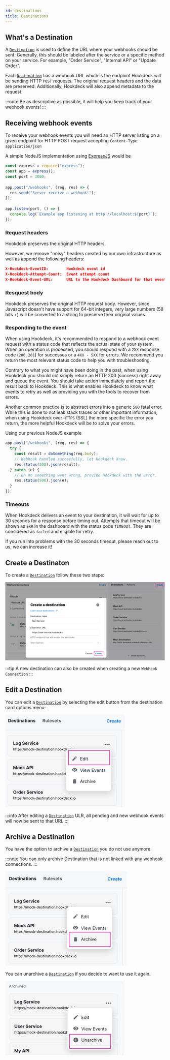```yaml
---
id: destinations
title: Destinations
---
```


## What's a Destination

A [`Destination`](destinations) is used to define the URL where your webhooks should be sent. Generally, this should be labeled after the service or a specific method on your service. For example, "Order Service", "Internal API" or "Update Order".

Each [`Destination`](destinations) has a webhook URL which is the endpoint Hookdeck will be sending HTTP `POST` requests. The original request headers and the data are preserved. Additionally, Hookdeck will also append metadata to the request.

:::note
Be as descriptive as possible, it will help you keep track of your webhook events!
:::

## Receiving webhook events

To receive your webhook events you will need an HTTP server listing on a given endpoint for HTTP POST request accepting `Content-Type`: `application/json`

A simple NodeJS implementation using [ExpressJS](https://expressjs.com/) would be

```javascript
const express = require("express");
const app = express();
const port = 3000;

app.post("/webhooks", (req, res) => {
  res.send("Server receive a webhook!");
});

app.listen(port, () => {
  console.log(`Example app listening at http://localhost:${port}`);
});
```

### Request headers

Hookdeck preserves the original HTTP headers.

However, we remove "noisy" headers created by our own infrastructure as well as append the following headers:

```json
X-Hookdeck-EventID:        Hookdeck event id
X-Hookdeck-Attempt-Count:  Event attempt count
X-Hookdeck-Event-URL:      URL to the Hookdeck Dashboard for that event
```

### Resquest body

Hookdeck preserves the original HTTP request body. However, since Javascript doesn't have support for 64-bit integers, very large numbers (58 bits +) will be converted to a string to preserve their original values.

### Responding to the event

When using Hookdeck, it's recommended to respond to a webhook event request with a status code that reflects the actual state of your system. When an operation is processed, you should respond with a `2XX` response code (`200`, `201`) for successes or a `4XX - 5XX` for errors.
We recommend you return the most relevant status code to help you with troubleshooting.

Contrary to what you might have been doing in the past, when using Hookdeck you should not simply return an HTTP 200 (success) right away and queue the event. You should take action immediately and report the result back to Hookdeck. This is what enables Hookdeck to know what events to retry as well as providing you with the tools to recover from errors.

Another common practice is to abstract errors into a generic `500` fatal error. While this is done to not leak stack traces or other important information, when using Hookdeck over `HTTPS` (SSL) the more specific the error you return, the more helpful Hookdeck will be to solve your errors.

Using our previous NodeJS example

```javascript
app.post("/webhooks", (req, res) => {
  try {
    const result = doSomething(req.body);
    // Webhook handled succesfully, let Hookdeck know.
    res.status(200).json(result);
  } catch (e) {
    // Oh no something went wrong, provide Hookdeck with the error.
    res.status(500).json(e);
  }
});
```

### Timeouts

When Hookdeck delivers an event to your destination, it will wait for up to 30 seconds for a response before timing out. Attempts that timeout will be shown as `ERR` in the dashboard with the status code `TIMEOUT`. They are considered as `failed` and eligible for retry.

If you run into problems with the 30 seconds timeout, please reach out to us, we can increase it!

## Create a Destinaton

To create a [`Destination`](destinations) follow these two steps:

![Create a destination](../static/img/connections/create-destination.png)

:::tip
A new destination can also be created when creating a new `Webhook Connection`
:::

## Edit a Destination

You can edit a [`Destination`](destinations) by selecting the edit button from the destination card options menu:

![Edit a destination](../static/img/connections/update-destination.png)

:::info
After editing a [`Destination`](destinations) ULR, all pending and new webhook events will now be sent to that URL
:::

## Archive a Destination

You have the option to archive a [`Destination`](destinations) you do not use anymore.

:::note
You can only archive Destination that is not linked with any webhook connections.
:::

![Hookdeck_Archive_A_Destination](../static/img/connections/archive-destination.png)

You can unarchive a [`Destination`](destinations) if you decide to want to use it again.

![Hookdeck_Unarchive_A_Destination](../static/img/connections/unarchive-destination.png)
